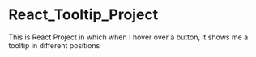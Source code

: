 # React_Tooltip_Project
This is React Project in which when I hover over a button, it shows me a tooltip in different positions
